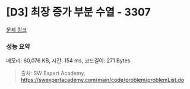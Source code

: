 # [D3] 최장 증가 부분 수열 - 3307 

[문제 링크](https://swexpertacademy.com/main/code/problem/problemDetail.do?contestProbId=AWBOKg-a6l0DFAWr) 

### 성능 요약

메모리: 60,076 KB, 시간: 154 ms, 코드길이: 271 Bytes



> 출처: SW Expert Academy, https://swexpertacademy.com/main/code/problem/problemList.do